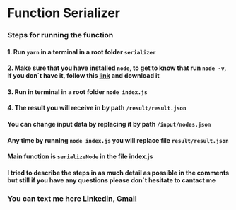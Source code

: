 # Function Serializer

### Steps for running the function
#### 1. Run `yarn` in a terminal in a root folder ``serializer``
#### 2. Make sure that you have installed `node`, to get to know that run `node -v`, if you don`t have it, follow this [link](https://nodejs.org/en/download/) and download it
#### 3. Run in terminal in a root folder `node index.js`
#### 4. The result you will receive in by path `/result/result.json`

#### You can change input data by replacing it by path `/input/nodes.json`
#### Any time by running `node index.js` you will replace file `result/result.json`

#### Main function is `serializeNode` in the file index.js
#### I tried to describe the steps in as much detail as possible in the comments but still if you have any questions please don`t hesitate to cantact me
### You can text me here [Linkedin](https://www.linkedin.com/in/anastasiya-nasevich/), [Gmail](nastianosevich@gmail.com)
